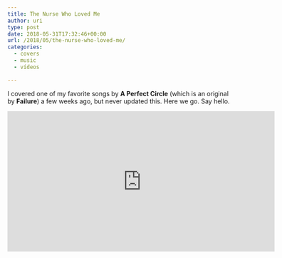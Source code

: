 ```yaml
---
title: The Nurse Who Loved Me
author: uri
type: post
date: 2018-05-31T17:32:46+00:00
url: /2018/05/the-nurse-who-loved-me/
categories:
  - covers
  - music
  - vídeos

---
```

I covered one of my favorite songs by **A Perfect Circle** (which is an original by **Failure**) a few weeks ago, but never updated this. Here we go. Say hello.

<iframe width="600" height="315" src="https://www.youtube.com/embed/rY0PXJH2Hhk" frameborder="0" allow="autoplay; encrypted-media" allowfullscreen></iframe>